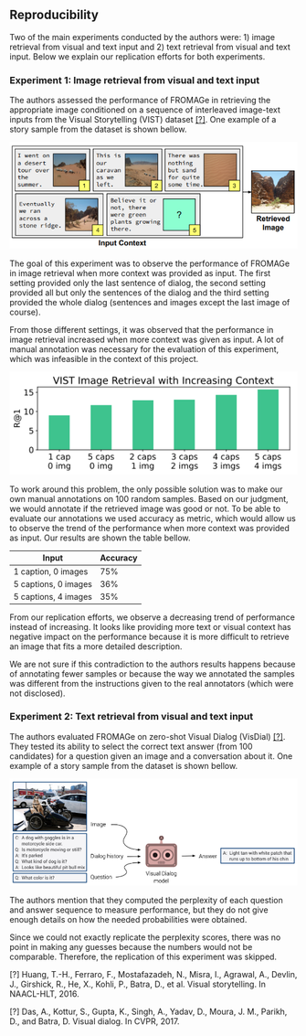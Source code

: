 Reproducibility
-----------------

Two of the main experiments conducted by the authors were: 1) image retrieval from visual and text input and 2) text retrieval from visual and text input. Below we explain our replication efforts for both experiments.

### Experiment 1: Image retrieval from visual and text input

The authors assessed the performance of FROMAGe in retrieving the appropriate image conditioned on a sequence of interleaved image-text inputs from the Visual Storytelling (VIST) dataset [[?]](#vist). One example of a story sample from the dataset is shown bellow. 

![](images_report/vist-story-from-paper.png)

The goal of this experiment was to observe the performance of FROMAGe in image retrieval when more context was provided as input. The first setting provided only the last sentence of dialog, the second setting provided all but only the sentences of the dialog and the third setting provided the whole dialog (sentences and images except the last image of course).

From those different settings, it was observed that the performance in image retrieval increased when more context was given as input. A lot of manual annotation was necessary for the evaluation of this experiment, which was infeasible in the context of this project.

![](images_report/vist-trend-from-paper.png)

To work around this problem, the only possible solution was to make our own manual annotations on 100 random samples. Based on our judgment, we would annotate if the retrieved image was good or not. To be able to evaluate our annotations we used accuracy as metric, which would allow us to observe the trend of the performance when more context was provided as input. Our results are shown the table bellow.

| Input                | Accuracy |
| -------------------- | -------- |
| 1 caption, 0 images  |   75%    |
| 5 captions, 0 images |   36%    |
| 5 captions, 4 images |   35%    |

From our replication efforts, we observe a decreasing trend of performance instead of increasing. It looks like providing more text or visual context has negative impact on the performance because it is more difficult to retrieve an image that fits a more detailed description. 

We are not sure if this contradiction to the authors results happens because of annotating fewer samples or because the way we annotated the samples was different from the instructions given to the real annotators (which were not disclosed).

### Experiment 2: Text retrieval from visual and text input

The authors evaluated FROMAGe on zero-shot Visual Dialog (VisDial) [[?]](#vdial). They tested its ability to select the
correct text answer (from 100 candidates) for a question
given an image and a conversation about it. One example of a story sample from the dataset is shown bellow.

![](images_report/vdial-sample-from-site.png)

The authors mention that they computed the perplexity of each question and answer sequence to measure performance, but they do not give enough details on how the needed probabilities were obtained. 

Since we could not exactly replicate the perplexity scores, there was no point in making any guesses because the numbers would not be comparable. Therefore, the replication of this experiment was skipped. 

<a id="vist"></a> [?] Huang, T.-H., Ferraro, F., Mostafazadeh, N., Misra, I.,
Agrawal, A., Devlin, J., Girshick, R., He, X., Kohli, P.,
Batra, D., et al. Visual storytelling. In NAACL-HLT,
2016.

<a id="vdial"></a> [?] Das, A., Kottur, S., Gupta, K., Singh, A., Yadav, D., Moura,
J. M., Parikh, D., and Batra, D. Visual dialog. In CVPR,
2017.